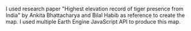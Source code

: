 I used research paper "Highest elevation record of tiger presence from
India" by Ankita Bhattacharya and Bilal Habib as reference to create the map. 
I used multiple Earth Engine JavaScript API to produce this map. 
